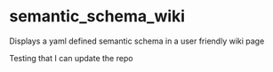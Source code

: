 # semantic_schema_wiki
Displays a yaml defined semantic schema in a user friendly wiki page 

Testing that I can update the repo
